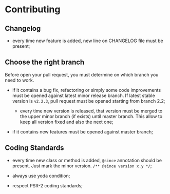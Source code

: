 Contributing
============

Changelog
---------

 * every time new feature is added, new line on CHANGELOG file must be present;

Choose the right branch
-----------------------

Before open your pull request, you must determine on which branch you need to
work.

 * if it contains a bug fix, refactoring or simply some code improvements must
   be opened against latest minor release branch. If latest stable version is
   `v2.2.3`, pull request must be opened starting from branch 2.2;

   * every time new version is released, that version must be merged to the
     upper minor branch (if exists) until master branch. This allow to keep all
     version fixed and also the next one;

 * if it contains new features must be opened against master branch;

Coding Standards
----------------

 * every time new class or method is added, `@since` annotation should be
   present. Just mark the minor version. `/** @since version x.y */`;

 * always use yoda condition;

 * respect PSR-2 coding standards;
